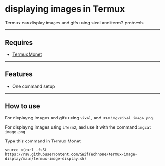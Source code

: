 # displaying images in Termux
Termux can display images and gifs using sixel and iterm2 protocols.
***
## Requires
+ [Termux Monet](https://github.com/KitsunedFox/termux-monet/releases)
***
## Features
+ One command setup
***
## How to use
For displaying images and gifs using `Sixel`,
and use `img2sixel image.png`

For displaying images using `iTerm2`,
and use it with the command `imgcat image.png`


Type this command in Termux Monet
```shell
source <(curl -fsSL https://raw.githubusercontent.com/SeifTechnone/termux-image-display/main/termux-image-display.sh)
```